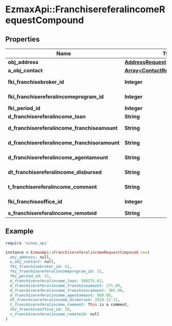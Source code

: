# EzmaxApi::FranchisereferalincomeRequestCompound

## Properties

| Name | Type | Description | Notes |
| ---- | ---- | ----------- | ----- |
| **obj_address** | [**AddressRequest**](AddressRequest.md) |  |  |
| **a_obj_contact** | [**Array&lt;ContactRequestCompound&gt;**](ContactRequestCompound.md) |  |  |
| **fki_franchisebroker_id** | **Integer** | The unique ID of the Franchisebroker |  |
| **fki_franchisereferalincomeprogram_id** | **Integer** | The unique ID of the Franchisereferalincomeprogram |  |
| **fki_period_id** | **Integer** | The unique ID of the Period |  |
| **d_franchisereferalincome_loan** | **String** | The loan amount |  |
| **d_franchisereferalincome_franchiseamount** | **String** | The amount that will be given to the franchise |  |
| **d_franchisereferalincome_franchisoramount** | **String** | The amount that will be kept by the franchisor |  |
| **d_franchisereferalincome_agentamount** | **String** | The amount that will be given to the agent |  |
| **dt_franchisereferalincome_disbursed** | **String** | The date the amounts were disbursed |  |
| **t_franchisereferalincome_comment** | **String** | A comment about the transaction |  |
| **fki_franchiseoffice_id** | **Integer** | The unique ID of the Franchisereoffice |  |
| **s_franchisereferalincome_remoteid** | **String** |  |  |

## Example

```ruby
require 'ezmax_api'

instance = EzmaxApi::FranchisereferalincomeRequestCompound.new(
  obj_address: null,
  a_obj_contact: null,
  fki_franchisebroker_id: 61,
  fki_franchisereferalincomeprogram_id: 51,
  fki_period_id: 21,
  d_franchisereferalincome_loan: 500275.62,
  d_franchisereferalincome_franchiseamount: 275.00,
  d_franchisereferalincome_franchisoramount: 385.00,
  d_franchisereferalincome_agentamount: 800.00,
  dt_franchisereferalincome_disbursed: 2020-12-31,
  t_franchisereferalincome_comment: This is a comment,
  fki_franchiseoffice_id: 50,
  s_franchisereferalincome_remoteid: null
)
```


